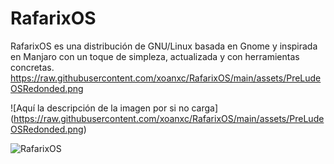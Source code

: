 # RafarixOS
RafarixOS es una distribución de GNU/Linux basada en Gnome y inspirada en Manjaro con un toque de simpleza, actualizada y con herramientas concretas.
https://raw.githubusercontent.com/xoanxc/RafarixOS/main/assets/PreLudeOSRedonded.png

<span>![</span><span>Aquí la descripción de la imagen por si no carga</span><span>]</span><span>(</span><span>https://raw.githubusercontent.com/xoanxc/RafarixOS/main/assets/PreLudeOSRedonded.png</span><span>)</span>

![RafarixOS](https://github.com/xoanxc/RafarixOS/blob/main/assets/PreLudeOSRedonded.png)

